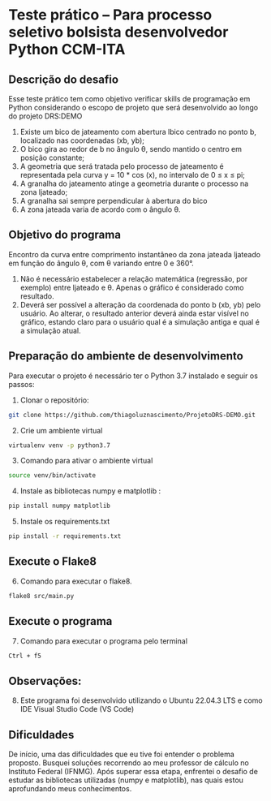 # Teste prático – Para processo seletivo bolsista desenvolvedor Python CCM-ITA

## Descrição do desafio
Esse teste prático tem como objetivo verificar skills de programação em Python considerando
o escopo de projeto que será desenvolvido ao longo do projeto DRS:DEMO

1. Existe um bico de jateamento com abertura lbico centrado no ponto b, localizado nas
coordenadas (xb, yb);
2. O bico gira ao redor de b no ângulo θ, sendo mantido o centro em posição constante;
3. A geometria que será tratada pelo processo de jateamento é representada pela curva
y = 10 * cos (x), no intervalo de 0 ≤ x ≤ pi;
4. A granalha do jateamento atinge a geometria durante o processo na zona ljateado;
5. A granalha sai sempre perpendicular à abertura do bico
6. A zona jateada varia de acordo com o ângulo θ.

## Objetivo do programa
Encontro da curva entre comprimento instantâneo da zona jateada
ljateado em função do ângulo θ, com θ variando entre 0 e 360°.

1. Não é necessário estabelecer a relação matemática (regressão, por exemplo) entre
ljateado e θ. Apenas o gráfico é considerado como resultado.
2. Deverá ser possível a alteração da coordenada do ponto b (xb, yb) pelo usuário. Ao
alterar, o resultado anterior deverá ainda estar visível no gráfico, estando claro para o
usuário qual é a simulação antiga e qual é a simulação atual.

## Preparação do ambiente de desenvolvimento
Para executar o projeto é necessário ter o Python 3.7 instalado e seguir os passos:


1. Clonar o repositório:
``` bash
git clone https://github.com/thiagoluznascimento/ProjetoDRS-DEMO.git
```

2. Crie um ambiente virtual
```bash
virtualenv venv -p python3.7
```
3. Comando para ativar o ambiente virtual
```bash
source venv/bin/activate
```
4. Instale as bibliotecas  numpy e matplotlib :
```bash
pip install numpy matplotlib
```

5. Instale os requirements.txt
```bash
pip install -r requirements.txt
```

## Execute o Flake8
6. Comando para executar o flake8.
```bash
flake8 src/main.py 
```

## Execute o programa
7. Comando para executar o programa pelo terminal
```bash
Ctrl + f5
```
## Observações:
8. Este programa foi desenvolvido utilizando o Ubuntu 22.04.3 LTS e como IDE Visual Studio Code (VS Code)

## Dificuldades
De início, uma das dificuldades que eu tive foi entender o problema proposto. Busquei soluções recorrendo ao meu professor de cálculo no Instituto Federal (IFNMG). Após superar essa etapa, enfrentei o desafio de estudar as bibliotecas utilizadas (numpy e matplotlib), nas quais estou aprofundando meus conhecimentos.
